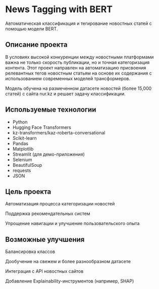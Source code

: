 # News Tagging with BERT

Автоматическая классификация и тегирование новостных статей с помощью модели BERT.

## Описание проекта

В условиях высокой конкуренции между новостными платформами важна не только скорость публикации, но и точная категоризация контента. Этот проект направлен на автоматизацию присвоения релевантных тегов новостным статьям на основе их содержания с использованием современных моделей трансформеров.

Модель обучена на размеченном датасете новостей (более 15,000 статей) с сайта nur.kz и решает задачу классификации.

## Используемые технологии

- Python  
- Hugging Face Transformers  
- kz-transformers/kaz-roberta-conversational  
- Scikit-learn  
- Pandas  
- Matplotlib  
- Streamlit (для демо-приложения)
- Selenium
- BeautifulSoup
- requests
- JSON

## Цель проекта
Автоматизация процесса категоризации новостей

Поддержка рекомендательных систем

Упрощение навигации и улучшение пользовательского опыта

## Возможные улучшения
Балансировка классов

Дообучение на свежем и более разнообразном датасете

Интеграция с API новостных сайтов

Добавление Explainability-инструментов (например, SHAP)

